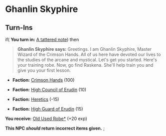 # Ghanlin Skyphire
## Turn-Ins




if( **You turn in:** [A tattered note](/item/18727)) then 


>**Ghanlin Skyphire says:** Greetings. I am Ghanlin Skyphire, Master Wizard of the Crimson Hands. All of us here have devoted our lives to the studies of the arcane and mystical. Let's get you started. Here's your training robe.  Now, go find Raskena. She'll help train you and give you your first lesson.


* __Faction:__ [Crimson Hands](/faction/233) (100)


* __Faction:__ [High Council of Erudin](/faction/266) (10)


* __Faction:__ [Heretics](/faction/265) (-15)


* __Faction:__ [High Guard of Erudin](/faction/267) (15)




 **You receive:**  [Old Used Robe*](/item/13550) (+20 exp)

**This NPC *should* return incorrect items given.**
;

